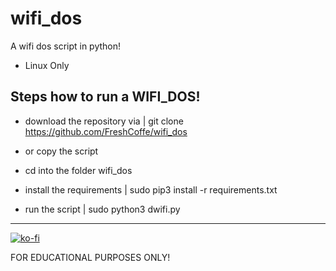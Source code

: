 # wifi_dos

 A wifi dos script in python!


- Linux Only

## Steps how to run a WIFI_DOS!

- download the repository via | git clone https://github.com/FreshCoffe/wifi_dos
- or copy the script

- cd into the folder wifi_dos
- install the requirements | sudo pip3 install -r requirements.txt
- run the script | sudo python3 dwifi.py

---

[![ko-fi](https://ko-fi.com/img/githubbutton_sm.svg)](https://ko-fi.com/R6R0DMCZT)

FOR EDUCATIONAL PURPOSES ONLY!
